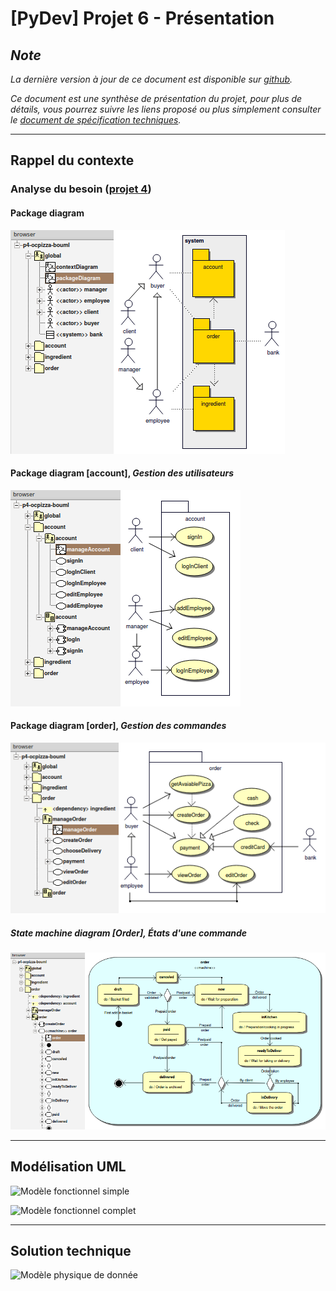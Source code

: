 # [PyDev] Projet 6 - Présentation

## _Note_

_La dernière version à jour de ce document est disponible sur [github](https://github.com/freezed/ocp6/blob/master/presentation.md)._

_Ce document est une synthèse de présentation du projet, pour plus de détails, vous pourrez suivre les liens proposé ou plus simplement consulter le [document de spécification techniques](https://github.com/freezed/ocp6/blob/master/specifications.md)._

---
## Rappel du contexte

### Analyse du besoin ([projet 4](https://github.com/freezed/ocp4#pydev-projet-4))

#### Package diagram
![Package diagram - OC Pizza](https://raw.githubusercontent.com/freezed/ocp4/master/img/0003-uml-global-package_diagram.png)

#### Package diagram [account], _Gestion des utilisateurs_
![Use case - account](https://raw.githubusercontent.com/freezed/ocp4/master/img/0110-uml-account-use_case_diagram.png)

#### Package diagram [order], _Gestion des commandes_
![Use case - manageOrder](https://raw.githubusercontent.com/freezed/ocp4/master/img/0210-uml-order-use_case_diagram.png)

##### State machine diagram [Order], _États d'une commande_
![State machine diagram - order](https://raw.githubusercontent.com/freezed/ocp4/master/img/0230-uml-order-state_diagram.png)

---
## Modélisation UML

![Modèle fonctionnel simple](https://raw.githubusercontent.com/freezed/ocp6/master/functional_model_light.png "Desription du modèle fonctionnel simple")

![Modèle fonctionnel complet](https://raw.githubusercontent.com/freezed/ocp6/master/functional_model.png "Desription du modèle fonctionnel complet")

---
## Solution technique

![Modèle physique de donnée](https://raw.githubusercontent.com/freezed/ocp6/master/physical_data_model.png "Modèle physique de donnée")
